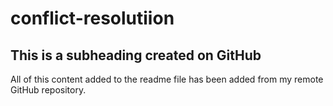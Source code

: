 # conflict-resolutiion

## This is a subheading created on GitHub

All of this content added to the readme file has been added from my remote GitHub repository.

